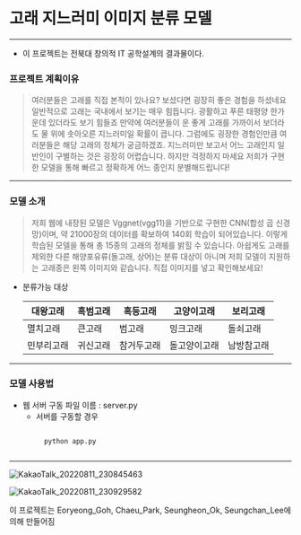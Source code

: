 # 고래 지느러미 이미지 분류 모델 #
----------------------------
+ 이 프로젝트는 전북대 창의적 IT 공학설계의 결과물이다. 
### 프로젝트 계획이유 ###
> 여러분들은 고래를 직접 본적이 있나요? 보셨다면 굉장히 좋은 경험을 하셨네요 일반적으로 고래는 국내에서 보기는 매우 힘듭니다. 광활하고 푸른 태평양 한가운데 있더라도 보기 힘들죠 만약에 여러분들이 운 좋게 고래를 가까이서 보더라도 물 위에 솟아오른 지느러미일 확률이 큽니다. 그럼에도 굉장한 경험인만큼 여러분들은 해당 고래의 정체가 궁금하겠죠. 지느러미만 보고서 어느 고래인지 일반인이 구별하는 것은 굉장히 어렵습니다. 하지만 걱정하지 마세요 저희가 구현한 모델을 통해 빠르고 정확하게 어느 종인지 분별해드립니다!
-------------------------------
### 모델 소개 ##
> 저희 웹에 내장된 모델은 Vggnet(vgg11)을 기반으로 구현한 CNN(합성 곱 신경망)이며, 약 21000장의 데이터를 확보하여 140회 학습이 되어있습니다. 이렇게 학습된 모델을 통해 총 15종의 고래의 정체를 밝힐 수 있습니다. 아쉽게도 고래를 제외한 다른 해양포유류(돌고래, 상어)는 분류 대상이 아니며 저희 모델이 지원하는 고래종은 왼쪽 이미지와 같습니다. 직접 이미지를 넣고 확인해보세요!

+ 분류가능 대상 

    대왕고래 | 흑범고래 | 혹등고래 | 고양이고래 | 보리고래
    ---- | ---- | ---- | ---- | ----
    멸치고래 | 큰고래 | 범고래 | 밍크고래 | 돌쇠고래
    민부리고래 | 귀신고래 | 참거두고래 | 돌고양이고래 | 남방참고래
-------------------------------
### 모델 사용법 ###
+ 웹 서버 구동 파일 이름 : server.py
    + 서버를 구동할 경우
        <pre><code>
        python app.py
        </code></pre>
-------------------------------

![KakaoTalk_20220811_230845463](https://user-images.githubusercontent.com/79682941/184157292-bc23e744-b01c-46ff-98c8-942f39729972.png)

![KakaoTalk_20220811_230929582](https://user-images.githubusercontent.com/79682941/184157295-5773aa36-3174-4fbc-8ee8-a7ab0e87877a.png)

이 프로젝트는 Eoryeong_Goh, Chaeu_Park, Seungheon_Ok, Seungchan_Lee에 의해 만들어짐

